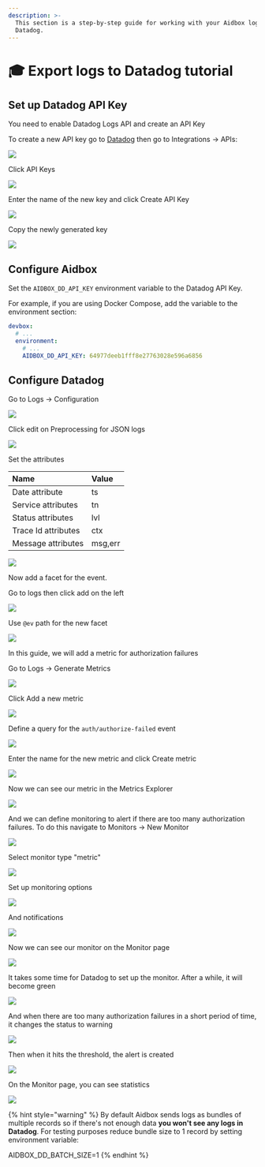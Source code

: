```yaml
---
description: >-
  This section is a step-by-step guide for working with your Aidbox logs with
  Datadog.
---
```


# 🎓 Export logs to Datadog tutorial

## Set up Datadog API Key

You need to enable Datadog Logs API and create an API Key

To create a new API key go to [Datadog](https://app.datadoghq.com/) then go to Integrations -&gt; APIs:

![](../../.gitbook/assets/image%20%286%29.png)

Click API Keys

![](../../.gitbook/assets/image%20%2811%29.png)

Enter the name of the new key and click Create API Key

![](../../.gitbook/assets/image%20%2817%29.png)

Copy the newly generated key

![](../../.gitbook/assets/image%20%2815%29.png)

## Configure Aidbox

Set the `AIDBOX_DD_API_KEY`  environment variable to the Datadog API Key.

For example, if you are using Docker Compose, add the variable to the environment section:

```yaml
devbox:
  # ...
  environment:
    # ...
    AIDBOX_DD_API_KEY: 64977deeb1fff8e27763028e596a6856
```

##  Configure Datadog

Go to Logs -&gt; Configuration

![](../../.gitbook/assets/image%20%2837%29.png)

Click edit on Preprocessing for JSON logs

![](../../.gitbook/assets/image%20%2823%29.png)

Set the attributes

| Name | Value |
| :--- | :--- |
| Date attribute | ts |
| Service attributes | tn |
| Status attributes | lvl |
| Trace Id attributes | ctx |
| Message attributes | msg,err |

![](../../.gitbook/assets/image%20%2820%29.png)

Now add a facet for the event.

Go to logs then click add on the left

![](../../.gitbook/assets/image%20%2824%29.png)

Use `@ev` path for the new facet

![](../../.gitbook/assets/image%20%2822%29.png)

In this guide, we will add a metric for authorization failures

Go to Logs -&gt; Generate Metrics

![](../../.gitbook/assets/image%20%2839%29.png)

Click Add a new metric

![](../../.gitbook/assets/image%20%2825%29.png)

Define a query for the `auth/authorize-failed` event

![](../../.gitbook/assets/image%20%2819%29.png)

Enter the name for the new metric and click Create metric

![](../../.gitbook/assets/image%20%2836%29.png)

Now we can see our metric in the Metrics Explorer

![](../../.gitbook/assets/image%20%2827%29.png)

And we can define monitoring to alert if there are too many authorization failures. To do this navigate to Monitors -&gt; New Monitor 

![](../../.gitbook/assets/image%20%2829%29.png)

Select monitor type "metric"

![](../../.gitbook/assets/image%20%2834%29.png)

Set up monitoring options

![](../../.gitbook/assets/image%20%2828%29.png)

And notifications

![](../../.gitbook/assets/image%20%2833%29.png)

Now we can see our monitor on the Monitor page

![](../../.gitbook/assets/image%20%2830%29.png)

It takes some time for Datadog to set up the monitor. After a while, it will become green

![](../../.gitbook/assets/image%20%2826%29.png)

And when there are too many authorization failures in a short period of time, it changes the status to warning

![](../../.gitbook/assets/image%20%2835%29.png)

Then when it hits the threshold, the alert is created

![](../../.gitbook/assets/image%20%2821%29.png)

On the Monitor page, you can see statistics

![](../../.gitbook/assets/image%20%2818%29.png)

{% hint style="warning" %}
By default Aidbox sends logs as bundles of multiple records so if there's not enough data **you won't see any logs in Datadog**. For testing purposes reduce bundle size to 1 record by setting environment variable:

AIDBOX\_DD\_BATCH\_SIZE=1
{% endhint %}

